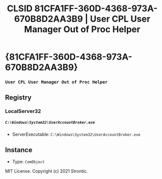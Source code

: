 ﻿---
title: "CLSID 81CFA1FF-360D-4368-973A-670B8D2AA3B9 | User CPL User Manager Out of Proc Helper"
excerpt: What is COM-Object CLSID 81CFA1FF-360D-4368-973A-670B8D2AA3B9?
---

# {81CFA1FF-360D-4368-973A-670B8D2AA3B9}

### `User CPL User Manager Out of Proc Helper`

## Registry


### LocalServer32

##### `C:\Windows\System32\UserAccountBroker.exe`
* ServerExecutable: `C:\Windows\System32\UserAccountBroker.exe`

## Instance

* Type: `ComObject`

MIT License. Copyright (c) 2021 Strontic.


